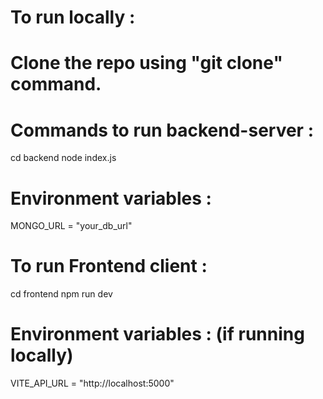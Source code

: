 # To run locally :

# Clone the repo using "git clone" command.

# Commands to run backend-server : 
  cd backend
  node index.js

# Environment variables : 
  MONGO_URL = "your_db_url"

# To run Frontend client : 
  cd frontend
  npm run dev

# Environment variables : (if running locally)
  VITE_API_URL = "http://localhost:5000"
